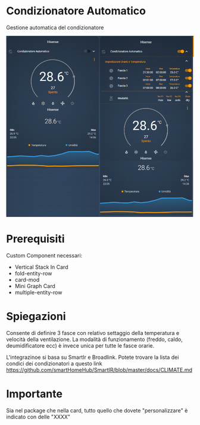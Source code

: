 # Condizionatore Automatico
Gestione automatica del condizionatore

<img src="https://github.com/calas80/condizionatore_automatico/blob/master/2.PNG" alt="Anteprima">

# Prerequisiti
Custom Component necessari:
  - Vertical Stack In Card
  - fold-entity-row
  - card-mod
  - Mini Graph Card
  - multiple-entity-row

# Spiegazioni
Consente di definire 3 fasce con relativo settaggio della temperatura e velocità della ventilazione. La modalità di funzionamento (freddo, caldo, deumidificatore ecc) è invece unica per tutte le fasce orarie.

L'integrazinoe si basa su SmartIr e Broadlink. Potete trovare la lista dei condici dei condizionatori a questo link https://github.com/smartHomeHub/SmartIR/blob/master/docs/CLIMATE.md 


# Importante
Sia nel package che nella card, tutto quello che dovete "personalizzare" è indicato con delle "XXXX"

